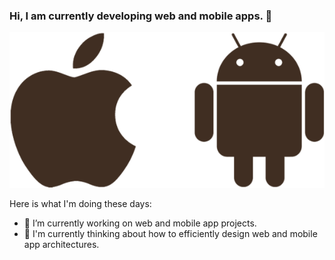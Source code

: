 ### Hi, I am currently developing web and mobile apps. 👋

<p align="center">
  <img src="logo.png" width="1000" alt="accessibility text">
</p>

Here is what I'm doing these days:

- 🔭 I’m currently working on web and mobile app projects.
- 🌱 I'm currently thinking about how to efficiently design web and mobile app architectures.
